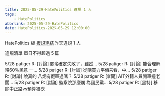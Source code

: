 ```yaml
---
title: 2025-05-29-HatePolitics 違規 1 人
tags:
    - HatePolitics
abbrlink: 2025-05-29-HatePolitics
date: HatePolitics-2025-05-29 12:00:00
---
```

HatePolitics 板 [板規連結](https://www.ptt.cc/bbs/HatePolitics/M.1617115262.A.D60.html)
昨天違規 1 人
<!-- more -->

違規清單
單日不得超過 5 篇

5/28 patiger R: [討論] 罷瑤確定失敗了，雖然…
5/28 patiger R: [討論] 能合理解釋60%民意 一…
5/28 patiger R: [討論] 從購買力平價來看，中…
5/28 patiger R: [討論] 說真的 八炯有翻車過嗎？
5/28 patiger R: [新聞] AIT外籍人員開車撞老闆…
5/28 patiger R: [討論] 監察院那麼爛 為國民黨…
5/28 patiger R: [黑特] 移除中正路vs預算被砍